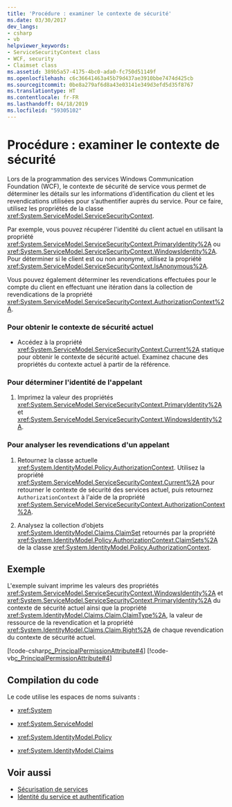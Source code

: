 ```yaml
---
title: 'Procédure : examiner le contexte de sécurité'
ms.date: 03/30/2017
dev_langs:
- csharp
- vb
helpviewer_keywords:
- ServiceSecurityContext class
- WCF, security
- Claimset class
ms.assetid: 389b5a57-4175-4bc0-ada0-fc750d51149f
ms.openlocfilehash: c6c36641463a45b79d437ae3910bbe7474d425cb
ms.sourcegitcommit: 0be8a279af6d8a43e03141e349d3efd5d35f8767
ms.translationtype: HT
ms.contentlocale: fr-FR
ms.lasthandoff: 04/18/2019
ms.locfileid: "59305102"
---
```

# <a name="how-to-examine-the-security-context"></a>Procédure : examiner le contexte de sécurité
Lors de la programmation des services Windows Communication Foundation (WCF), le contexte de sécurité de service vous permet de déterminer les détails sur les informations d’identification du client et les revendications utilisées pour s’authentifier auprès du service. Pour ce faire, utilisez les propriétés de la classe <xref:System.ServiceModel.ServiceSecurityContext>.  
  
 Par exemple, vous pouvez récupérer l'identité du client actuel en utilisant la propriété <xref:System.ServiceModel.ServiceSecurityContext.PrimaryIdentity%2A> ou <xref:System.ServiceModel.ServiceSecurityContext.WindowsIdentity%2A>. Pour déterminer si le client est ou non anonyme, utilisez la propriété <xref:System.ServiceModel.ServiceSecurityContext.IsAnonymous%2A>.  
  
 Vous pouvez également déterminer les revendications effectuées pour le compte du client en effectuant une itération dans la collection de revendications de la propriété <xref:System.ServiceModel.ServiceSecurityContext.AuthorizationContext%2A>.  
  
### <a name="to-get-the-current-security-context"></a>Pour obtenir le contexte de sécurité actuel  
  
-   Accédez à la propriété <xref:System.ServiceModel.ServiceSecurityContext.Current%2A> statique pour obtenir le contexte de sécurité actuel. Examinez chacune des propriétés du contexte actuel à partir de la référence.  
  
### <a name="to-determine-the-identity-of-the-caller"></a>Pour déterminer l'identité de l'appelant  
  
1. Imprimez la valeur des propriétés <xref:System.ServiceModel.ServiceSecurityContext.PrimaryIdentity%2A> et <xref:System.ServiceModel.ServiceSecurityContext.WindowsIdentity%2A>.  
  
### <a name="to-parse-the-claims-of-a-caller"></a>Pour analyser les revendications d'un appelant  
  
1. Retournez la classe actuelle <xref:System.IdentityModel.Policy.AuthorizationContext>. Utilisez la propriété <xref:System.ServiceModel.ServiceSecurityContext.Current%2A> pour retourner le contexte de sécurité des services actuel, puis retournez `AuthorizationContext` à l'aide de la propriété <xref:System.ServiceModel.ServiceSecurityContext.AuthorizationContext%2A>.  
  
2. Analysez la collection d’objets <xref:System.IdentityModel.Claims.ClaimSet> retournés par la propriété <xref:System.IdentityModel.Policy.AuthorizationContext.ClaimSets%2A> de la classe <xref:System.IdentityModel.Policy.AuthorizationContext>.  
  
## <a name="example"></a>Exemple  
 L'exemple suivant imprime les valeurs des propriétés <xref:System.ServiceModel.ServiceSecurityContext.WindowsIdentity%2A> et <xref:System.ServiceModel.ServiceSecurityContext.PrimaryIdentity%2A> du contexte de sécurité actuel ainsi que la propriété <xref:System.IdentityModel.Claims.Claim.ClaimType%2A>, la valeur de ressource de la revendication et la propriété <xref:System.IdentityModel.Claims.Claim.Right%2A> de chaque revendication du contexte de sécurité actuel.  
  
 [!code-csharp[c_PrincipalPermissionAttribute#4](../../../samples/snippets/csharp/VS_Snippets_CFX/c_principalpermissionattribute/cs/source.cs#4)]
 [!code-vb[c_PrincipalPermissionAttribute#4](../../../samples/snippets/visualbasic/VS_Snippets_CFX/c_principalpermissionattribute/vb/source.vb#4)]  
  
## <a name="compiling-the-code"></a>Compilation du code  
 Le code utilise les espaces de noms suivants :  
  
-   <xref:System>  
  
-   <xref:System.ServiceModel>  
  
-   <xref:System.IdentityModel.Policy>  
  
-   <xref:System.IdentityModel.Claims>  
  
## <a name="see-also"></a>Voir aussi

- [Sécurisation de services](../../../docs/framework/wcf/securing-services.md)
- [Identité du service et authentification](../../../docs/framework/wcf/feature-details/service-identity-and-authentication.md)
